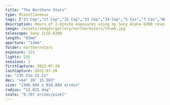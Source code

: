 ```yaml
---
title: "The Northern Stars"
type: Miscellaneous
tags: ["23 Cep","27 Cep","32 Cep","33 Cep","34 Cep","5 Cas","7 Cas","NGC7380","NGC7822","The star 1 Cas","The star 31 Cep","The star 4 Cas","The star Al Aghnam II (π Cep)","The star δ Cep","The star ε Cep","The star ι Cep","The star ο Cep","The star ρ Cas","The star τ Cas"]
description: Hours of 2-minute exposures using my Sony Alpha 6300 reveal the Milky Way's wall of stars, galaxies, and nebulae that's practically a 'star map' of who's who in common targets. Visible targets include Messier 52 (a cluster), the Bow-tie Nebula, the Bubble Nebula, and the Wizard Nebula. There are several other planetary and diffuse nebulae and galaxies to boot.
image: /assets/images/gallery/northernstars/thumb.jpg
telescope: Sony ILCE-6300
length: "83mm"
aperture: "13mm"
folder: northernstars
exposure: 121
lights: 135
sessions: 1
firstCapture: 2022-07-20 
lastCapture: 2022-07-20
ra: "23h 21m 32.2s"
dec: "+64° 20' 15.503"
size: "1306.604 x 810.884 arcmin"
radius: "12.815 deg"
scale: "9.707 arcsec/pixel"
---
```

